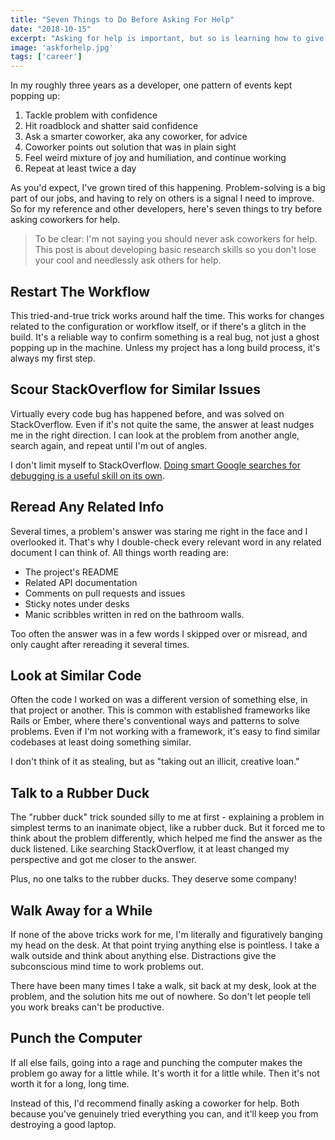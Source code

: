 ```yaml
---
title: "Seven Things to Do Before Asking For Help"
date: "2018-10-15"
excerpt: "Asking for help is important, but so is learning how to give problems your best shot beforehand."
image: 'askforhelp.jpg'
tags: ['career']
---
```

In my roughly three years as a developer, one pattern of events kept popping up:

1. Tackle problem with confidence
2. Hit roadblock and shatter said confidence
3. Ask a smarter coworker, aka any coworker, for advice
4. Coworker points out solution that was in plain sight
5. Feel weird mixture of joy and humiliation, and continue working
6. Repeat at least twice a day

As you'd expect, I've grown tired of this happening. Problem-solving is a big part of our jobs, and having to rely on others is a signal I need to improve. So for my reference and other developers, here's seven things to try before asking coworkers for help.

> To be clear: I'm not saying you should never ask coworkers for help. This post is about developing basic research skills so you don't lose your cool and needlessly ask others for help.

## Restart The Workflow

This tried-and-true trick works around half the time. This works for changes related to the configuration or workflow itself, or if there's a glitch in the build. It's a reliable way to confirm something is a real bug, not just a ghost popping up in the machine. Unless my project has a long build process, it's always my first step.

## Scour StackOverflow for Similar Issues

Virtually every code bug has happened before, and was solved on StackOverflow. Even if it's not quite the same, the answer at least nudges me in the right direction. I can look at the problem from another angle, search again, and repeat until I'm out of angles.

I don't limit myself to StackOverflow. [Doing smart Google searches for debugging is a useful skill on its own](http://www.mustbegeek.com/smart-google-search-tricks/).

## Reread Any Related Info

Several times, a problem's answer was staring me right in the face and I overlooked it. That's why I double-check every relevant word in any related document I can think of. All things worth reading are:

* The project's README
* Related API documentation
* Comments on pull requests and issues
* Sticky notes under desks
* Manic scribbles written in red on the bathroom walls.


Too often the answer was in a few words I skipped over or misread, and only caught after rereading it several times.

## Look at Similar Code

Often the code I worked on was a different version of something else, in that project or another. This is common with established frameworks like Rails or Ember, where there's conventional ways and patterns to solve problems. Even if I'm not working with a framework, it's easy to find similar codebases at least doing something similar.

I don't think of it as stealing, but as "taking out an illicit, creative loan."

## Talk to a Rubber Duck

The "rubber duck" trick sounded silly to me at first - explaining a problem in simplest terms to an inanimate object, like a rubber duck. But it forced me to think about the problem differently, which helped me find the answer as the duck listened. Like searching StackOverflow, it at least changed my perspective and got me closer to the answer.

Plus, no one talks to the rubber ducks. They deserve some company!

## Walk Away for a While

If none of the above tricks work for me, I'm literally and figuratively banging my head on the desk. At that point trying anything else is pointless. I take a walk outside and think about anything else. Distractions give the subconscious mind time to work problems out.

There have been many times I take a walk, sit back at my desk, look at the problem, and the solution hits me out of nowhere. So don't let people tell you work breaks can't be productive.

## Punch the Computer

If all else fails, going into a rage and punching the computer makes the problem go away for a little while. It's worth it for a little while. Then it's not worth it for a long, long time.

Instead of this, I'd recommend finally asking a coworker for help. Both because you've genuinely tried everything you can, and it'll keep you from destroying a good laptop.
